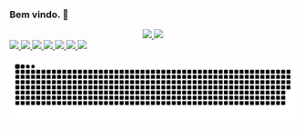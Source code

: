 ### Bem vindo. 👋

<!--
**olucaslevi/olucaslevi** is a ✨ _special_ ✨ repository because its `README.md` (this file) appears on your GitHub profile.

Here are some ideas to get you started:

- 🔭 I’m currently working on ...
- 🌱 I’m currently learning ...
- 👯 I’m looking to collaborate on ...
- 🤔 I’m looking for help with ...
- 💬 Ask me about ...
- 📫 How to reach me: ...
- 😄 Pronouns: ...
- ⚡ Fun fact: ...
-->
<div align="center">
  <a href="https://github.com/olucaslevi">
  <img height="180em" src="https://github-readme-stats.vercel.app/api?username=olucaslevi&show_icons=true&theme=dark&include_all_commits=true&count_private=true"/>
  <img height="180em" src="https://github-readme-stats.vercel.app/api/top-langs/?username=olucaslevi&layout=compact&langs_count=7&theme=dark"/>
</div>
<img src="https://cdn.jsdelivr.net/gh/devicons/devicon/icons/css3/css3-plain-wordmark.svg" />
<img src="https://cdn.jsdelivr.net/gh/devicons/devicon/icons/figma/figma-original.svg" />
<img src="https://cdn.jsdelivr.net/gh/devicons/devicon/icons/godot/godot-original-wordmark.svg" />
<img src="https://cdn.jsdelivr.net/gh/devicons/devicon/icons/javascript/javascript-original.svg" />
<img src="https://cdn.jsdelivr.net/gh/devicons/devicon/icons/mysql/mysql-original-wordmark.svg" />
<img src="https://cdn.jsdelivr.net/gh/devicons/devicon/icons/python/python-original-wordmark.svg" />
<img src="https://cdn.jsdelivr.net/gh/devicons/devicon/icons/vscode/vscode-original.svg" />

 
  ![Snake animation](https://github.com/olucaslevi/olucaslevi/blob/output/github-contribution-grid-snake.svg)
 
